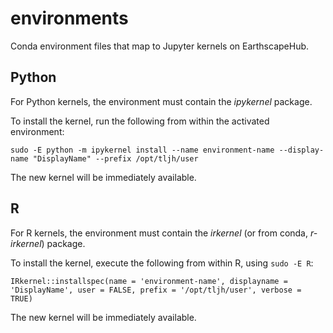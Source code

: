 # environments

Conda environment files that map to Jupyter kernels on EarthscapeHub.

## Python

For Python kernels,
the environment must contain the *ipykernel* package.

To install the kernel, run the following from within the activated environment:
```
sudo -E python -m ipykernel install --name environment-name --display-name "DisplayName" --prefix /opt/tljh/user
```
The new kernel will be immediately available.

## R

For R kernels,
the environment must contain the *irkernel* (or from conda, *r-irkernel*) package.

To install the kernel, execute the following from within R, using `sudo -E R`:
```
IRkernel::installspec(name = 'environment-name', displayname = 'DisplayName', user = FALSE, prefix = '/opt/tljh/user', verbose = TRUE)
```
The new kernel will be immediately available.

